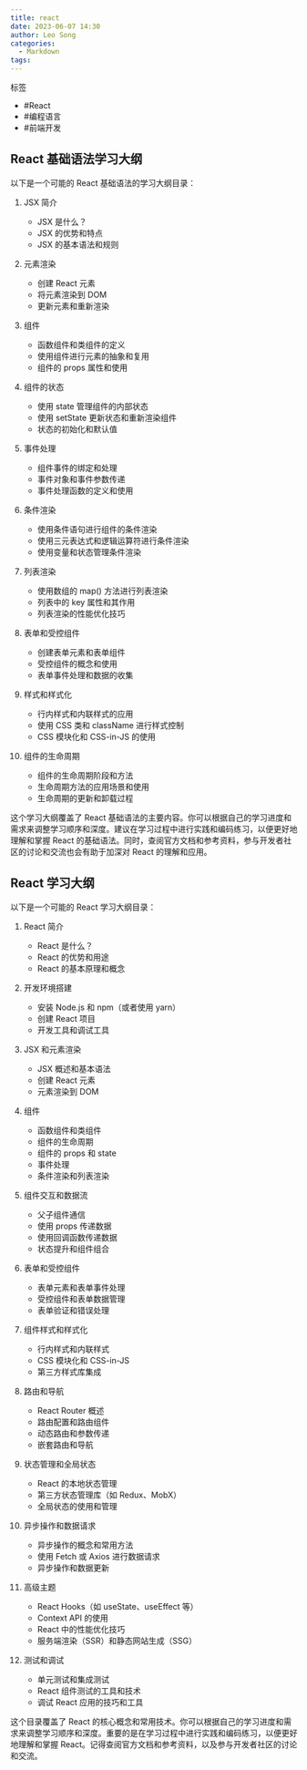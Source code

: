 ```yaml
---
title: react
date: 2023-06-07 14:30
author: Leo Song
categories:
  - Markdown
tags:
---
```


标签

- #React
- #编程语言 
- #前端开发 


## React 基础语法学习大纲

以下是一个可能的 React 基础语法的学习大纲目录：

1. JSX 简介

   - JSX 是什么？
   - JSX 的优势和特点
   - JSX 的基本语法和规则

2. 元素渲染

   - 创建 React 元素
   - 将元素渲染到 DOM
   - 更新元素和重新渲染

3. 组件

   - 函数组件和类组件的定义
   - 使用组件进行元素的抽象和复用
   - 组件的 props 属性和使用

4. 组件的状态

   - 使用 state 管理组件的内部状态
   - 使用 setState 更新状态和重新渲染组件
   - 状态的初始化和默认值

5. 事件处理

   - 组件事件的绑定和处理
   - 事件对象和事件参数传递
   - 事件处理函数的定义和使用

6. 条件渲染

   - 使用条件语句进行组件的条件渲染
   - 使用三元表达式和逻辑运算符进行条件渲染
   - 使用变量和状态管理条件渲染

7. 列表渲染

   - 使用数组的 map() 方法进行列表渲染
   - 列表中的 key 属性和其作用
   - 列表渲染的性能优化技巧

8. 表单和受控组件

   - 创建表单元素和表单组件
   - 受控组件的概念和使用
   - 表单事件处理和数据的收集

9. 样式和样式化

   - 行内样式和内联样式的应用
   - 使用 CSS 类和 className 进行样式控制
   - CSS 模块化和 CSS-in-JS 的使用

10. 组件的生命周期
    - 组件的生命周期阶段和方法
    - 生命周期方法的应用场景和使用
    - 生命周期的更新和卸载过程

这个学习大纲覆盖了 React 基础语法的主要内容。你可以根据自己的学习进度和需求来调整学习顺序和深度。建议在学习过程中进行实践和编码练习，以便更好地理解和掌握 React 的基础语法。同时，查阅官方文档和参考资料，参与开发者社区的讨论和交流也会有助于加深对 React 的理解和应用。

## React 学习大纲

以下是一个可能的 React 学习大纲目录：

1. React 简介

   - React 是什么？
   - React 的优势和用途
   - React 的基本原理和概念

2. 开发环境搭建

   - 安装 Node.js 和 npm（或者使用 yarn）
   - 创建 React 项目
   - 开发工具和调试工具

3. JSX 和元素渲染

   - JSX 概述和基本语法
   - 创建 React 元素
   - 元素渲染到 DOM

4. 组件

   - 函数组件和类组件
   - 组件的生命周期
   - 组件的 props 和 state
   - 事件处理
   - 条件渲染和列表渲染

5. 组件交互和数据流

   - 父子组件通信
   - 使用 props 传递数据
   - 使用回调函数传递数据
   - 状态提升和组件组合

6. 表单和受控组件

   - 表单元素和表单事件处理
   - 受控组件和表单数据管理
   - 表单验证和错误处理

7. 组件样式和样式化

   - 行内样式和内联样式
   - CSS 模块化和 CSS-in-JS
   - 第三方样式库集成

8. 路由和导航

   - React Router 概述
   - 路由配置和路由组件
   - 动态路由和参数传递
   - 嵌套路由和导航

9. 状态管理和全局状态

   - React 的本地状态管理
   - 第三方状态管理库（如 Redux、MobX）
   - 全局状态的使用和管理

10. 异步操作和数据请求

    - 异步操作的概念和常用方法
    - 使用 Fetch 或 Axios 进行数据请求
    - 异步操作和数据更新

11. 高级主题

    - React Hooks（如 useState、useEffect 等）
    - Context API 的使用
    - React 中的性能优化技巧
    - 服务端渲染（SSR）和静态网站生成（SSG）

12. 测试和调试
    - 单元测试和集成测试
    - React 组件测试的工具和技术
    - 调试 React 应用的技巧和工具

这个目录覆盖了 React 的核心概念和常用技术。你可以根据自己的学习进度和需求来调整学习顺序和深度。重要的是在学习过程中进行实践和编码练习，以便更好地理解和掌握 React。记得查阅官方文档和参考资料，以及参与开发者社区的讨论和交流。
